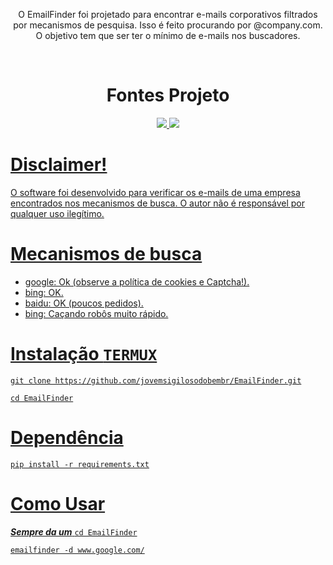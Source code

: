 
<p align="center">
O EmailFinder foi projetado para encontrar e-mails corporativos filtrados por mecanismos de pesquisa. Isso é feito procurando por @company.com. O objetivo tem que ser ter o mínimo de e-mails nos buscadores.
</p>
<br/>

<h1 align="center">
  <b>Fontes Projeto</b>
  <br>
</h1>
<p align="center">
  <a href="https://www.python.org/">
    <img src="https://img.shields.io/badge/python-3.6+-blue.svg?style=flat-square&logo=python"> 
  </a>
   <a href="https://www.gnu.org/licenses/gpl-3.0.en.html">
    <img src="https://img.shields.io/badge/license-GNU-green.svg?style=square&logo=gnu">


# Disclaimer!

O software foi desenvolvido para verificar os e-mails de uma empresa encontrados nos mecanismos de busca. O autor não é responsável por qualquer uso ilegítimo.


# Mecanismos de busca

* google: Ok (observe a política de cookies e Captcha!).
* bing: OK.
* baidu: OK (poucos pedidos).
* bing: Caçando robôs muito rápido.




# Instalação ```TERMUX```


```
git clone https://github.com/jovemsigilosodobembr/EmailFinder.git

cd EmailFinder
```

# Dependência


```
pip install -r requirements.txt
```

# Como Usar

***Sempre da um***  ```cd EmailFinder```

```
emailfinder -d www.google.com/
```


